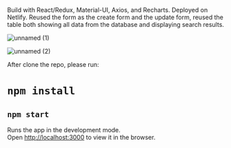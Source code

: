 Build with React/Redux, Material-UI, Axios, and Recharts. Deployed on Netlify.
Reused the form as the create form and the update form, reused the table both showing all data from the database and displaying search results.

![unnamed (1)](https://user-images.githubusercontent.com/82341009/129237683-b60e3fa4-3c82-4b7b-9365-709b6e69b4ab.png)

![unnamed (2)](https://user-images.githubusercontent.com/82341009/129237689-369d0b1d-1c71-4bca-b8ff-b1a166f97237.png)



After clone the repo, please run:

# `npm install`

## `npm start`
Runs the app in the development mode.\
Open [http://localhost:3000](http://localhost:3000) to view it in the browser.

